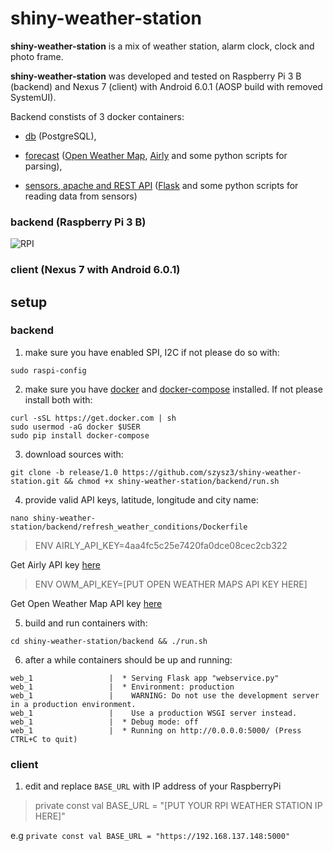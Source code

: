 # shiny-weather-station

**shiny-weather-station** is a mix of weather station, alarm clock, clock and photo frame.

**shiny-weather-station** was developed and tested on Raspberry Pi 3 B (backend) and Nexus 7 (client) with Android 6.0.1 (AOSP build with removed SystemUI). 

Backend constists of 3 docker containers: 
* [db](https://github.com/szysz3/shiny-weather-station/tree/master/backend/db) (PostgreSQL), 

* [forecast](https://github.com/szysz3/shiny-weather-station/tree/master/backend/refresh_weather_conditions) ([Open Weather Map](https://openweathermap.org), [Airly](https://airly.eu/en/) and some python scripts for parsing), 

* [sensors, apache and REST API](https://github.com/szysz3/shiny-weather-station/tree/master/backend/webservice) ([Flask](http://flask.pocoo.org) and some python scripts for reading data from sensors)

### backend (Raspberry Pi 3 B)
![RPI](https://imgur.com/a/hvDfoDq)

### client (Nexus 7 with Android 6.0.1)

## setup

### backend
1. make sure you have enabled SPI, I2C if not please do so with:
```
sudo raspi-config
```
2. make sure you have [docker](https://www.docker.com/) and [docker-compose](https://docs.docker.com/compose/) installed. If not please install both with:
```
curl -sSL https://get.docker.com | sh
sudo usermod -aG docker $USER 
sudo pip install docker-compose
````
3. download sources with:
```
git clone -b release/1.0 https://github.com/szysz3/shiny-weather-station.git && chmod +x shiny-weather-station/backend/run.sh
```
4. provide valid API keys, latitude, longitude and city name:
```
nano shiny-weather-station/backend/refresh_weather_conditions/Dockerfile
```

> ENV AIRLY_API_KEY=4aa4fc5c25e7420fa0dce08cec2cb322

Get Airly API key [here](https://developer.airly.eu/register)

> ENV OWM_API_KEY=[PUT OPEN WEATHER MAPS API KEY HERE]

Get Open Weather Map API key [here](https://home.openweathermap.org/users/sign_up)

5. build and run containers with:
```
cd shiny-weather-station/backend && ./run.sh
```

6. after a while containers should be up and running:
```
web_1                 |  * Serving Flask app "webservice.py"
web_1                 |  * Environment: production
web_1                 |    WARNING: Do not use the development server in a production environment.
web_1                 |    Use a production WSGI server instead.
web_1                 |  * Debug mode: off
web_1                 |  * Running on http://0.0.0.0:5000/ (Press CTRL+C to quit)
```

### client
1. edit and replace `BASE_URL` with IP address of your RaspberryPi

> private const val BASE_URL = "[PUT YOUR RPI WEATHER STATION IP HERE]"

e.g `private const val BASE_URL = "https://192.168.137.148:5000"`
